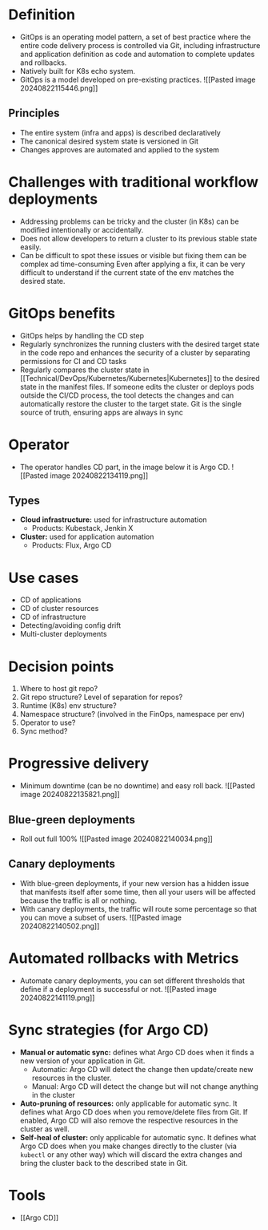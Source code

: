 # Definition
- GitOps is an operating model pattern, a set of best practice where the entire code delivery process is controlled via Git, including infrastructure and application definition as code and automation to complete updates and rollbacks.
- Natively built for K8s echo system.
- GitOps is a model developed on pre-existing practices.
  ![[Pasted image 20240822115446.png]]
## Principles
- The entire system (infra and apps) is described declaratively
- The canonical desired system state is versioned in Git
- Changes approves are automated and applied to the system
# Challenges with traditional workflow deployments
- Addressing problems can be tricky and the cluster (in K8s) can be modified intentionally or accidentally.
- Does not allow developers to return a cluster to its previous stable state easily.
- Can be difficult to spot these issues or visible but fixing them can be complex ad time-consuming Even after applying a fix, it can be very difficult to understand if the current state of the env matches the desired state.

# GitOps benefits
- GitOps helps by handling the CD step
- Regularly synchronizes the running clusters with the desired target state in the code repo and enhances the security of a cluster by separating permissions for CI and CD tasks
- Regularly compares the cluster state in [[Technical/DevOps/Kubernetes/Kubernetes|Kubernetes]] to the desired state in the manifest files. If someone edits the cluster or deploys pods outside the CI/CD process, the tool detects the changes and can automatically restore the cluster to the target state. Git is the single source of truth, ensuring apps are always in sync
# Operator
- The operator handles CD part, in the image below it is Argo CD.
![[Pasted image 20240822134119.png]]
## Types
- **Cloud infrastructure:** used for infrastructure automation
	- Products: Kubestack, Jenkin X
- **Cluster:** used for application automation
	- Products: Flux, Argo CD
# Use cases
- CD of applications
- CD of cluster resources
- CD of infrastructure
- Detecting/avoiding config drift
- Multi-cluster deployments
# Decision points
1. Where to host git repo?
2. Git repo structure? Level of separation for repos?
3. Runtime (K8s) env structure?
4. Namespace structure? (involved in the FinOps, namespace per env)
5. Operator to use?
6. Sync method?
# Progressive delivery
- Minimum downtime (can be no downtime) and easy roll back.
  ![[Pasted image 20240822135821.png]]
## Blue-green deployments
- Roll out full 100%
![[Pasted image 20240822140034.png]]
## Canary deployments
- With blue-green deployments, if your new version has a hidden issue that manifests itself after some time, then all your users will be affected because the traffic is all or nothing.
- With canary deployments, the traffic will route some percentage so that you can move a subset of users.
![[Pasted image 20240822140502.png]]
# Automated rollbacks with Metrics
- Automate canary deployments, you can set different thresholds that define if a deployment is successful or not.
![[Pasted image 20240822141119.png]]
# Sync strategies (for Argo CD)
- **Manual or automatic sync:** defines what Argo CD does when it finds a new version of your application in Git.
	- Automatic: Argo CD will detect the change then update/create new resources in the cluster.
	- Manual: Argo CD will detect the change but will not change anything in the cluster
- **Auto-pruning of resources:** only applicable for automatic sync. It defines what Argo CD does when you remove/delete files from Git. If enabled, Argo CD will also remove the respective resources in the cluster as well.
- **Self-heal of cluster:** only applicable for automatic sync. It defines what Argo CD does when you make changes directly to the cluster (via `kubectl` or any other way) which will discard the extra changes and bring the cluster back to the described state in Git. 
# Tools
- [[Argo CD]]